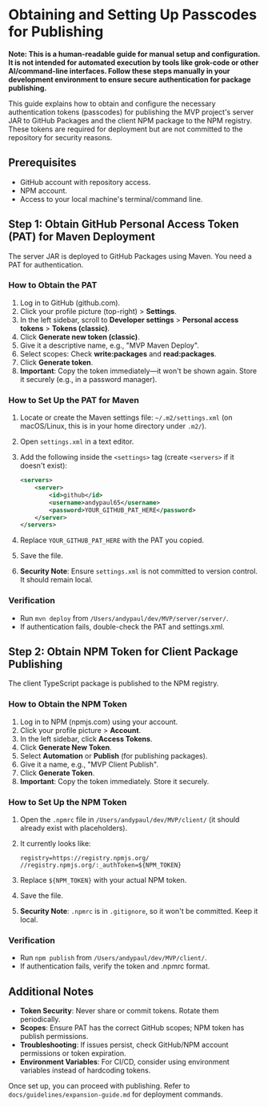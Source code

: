 # Obtaining and Setting Up Passcodes for Publishing

**Note: This is a human-readable guide for manual setup and configuration. It is not intended for automated execution by tools like grok-code or other AI/command-line interfaces. Follow these steps manually in your development environment to ensure secure authentication for package publishing.**

This guide explains how to obtain and configure the necessary authentication tokens (passcodes) for publishing the MVP project's server JAR to GitHub Packages and the client NPM package to the NPM registry. These tokens are required for deployment but are not committed to the repository for security reasons.

## Prerequisites
- GitHub account with repository access.
- NPM account.
- Access to your local machine's terminal/command line.

## Step 1: Obtain GitHub Personal Access Token (PAT) for Maven Deployment

The server JAR is deployed to GitHub Packages using Maven. You need a PAT for authentication.

### How to Obtain the PAT
1. Log in to GitHub (github.com).
2. Click your profile picture (top-right) > **Settings**.
3. In the left sidebar, scroll to **Developer settings** > **Personal access tokens** > **Tokens (classic)**.
4. Click **Generate new token (classic)**.
5. Give it a descriptive name, e.g., "MVP Maven Deploy".
6. Select scopes: Check **write:packages** and **read:packages**.
7. Click **Generate token**.
8. **Important**: Copy the token immediately—it won't be shown again. Store it securely (e.g., in a password manager).

### How to Set Up the PAT for Maven
1. Locate or create the Maven settings file: `~/.m2/settings.xml` (on macOS/Linux, this is in your home directory under `.m2/`).
2. Open `settings.xml` in a text editor.
3. Add the following inside the `<settings>` tag (create `<servers>` if it doesn't exist):

   ```xml
   <servers>
       <server>
           <id>github</id>
           <username>andypaul65</username>
           <password>YOUR_GITHUB_PAT_HERE</password>
       </server>
   </servers>
   ```

4. Replace `YOUR_GITHUB_PAT_HERE` with the PAT you copied.
5. Save the file.
6. **Security Note**: Ensure `settings.xml` is not committed to version control. It should remain local.

### Verification
- Run `mvn deploy` from `/Users/andypaul/dev/MVP/server/server/`.
- If authentication fails, double-check the PAT and settings.xml.

## Step 2: Obtain NPM Token for Client Package Publishing

The client TypeScript package is published to the NPM registry.

### How to Obtain the NPM Token
1. Log in to NPM (npmjs.com) using your account.
2. Click your profile picture > **Account**.
3. In the left sidebar, click **Access Tokens**.
4. Click **Generate New Token**.
5. Select **Automation** or **Publish** (for publishing packages).
6. Give it a name, e.g., "MVP Client Publish".
7. Click **Generate Token**.
8. **Important**: Copy the token immediately. Store it securely.

### How to Set Up the NPM Token
1. Open the `.npmrc` file in `/Users/andypaul/dev/MVP/client/` (it should already exist with placeholders).
2. It currently looks like:

   ```
   registry=https://registry.npmjs.org/
   //registry.npmjs.org/:_authToken=${NPM_TOKEN}
   ```

3. Replace `${NPM_TOKEN}` with your actual NPM token.
4. Save the file.
5. **Security Note**: `.npmrc` is in `.gitignore`, so it won't be committed. Keep it local.

### Verification
- Run `npm publish` from `/Users/andypaul/dev/MVP/client/`.
- If authentication fails, verify the token and .npmrc format.

## Additional Notes
- **Token Security**: Never share or commit tokens. Rotate them periodically.
- **Scopes**: Ensure PAT has the correct GitHub scopes; NPM token has publish permissions.
- **Troubleshooting**: If issues persist, check GitHub/NPM account permissions or token expiration.
- **Environment Variables**: For CI/CD, consider using environment variables instead of hardcoding tokens.

Once set up, you can proceed with publishing. Refer to `docs/guidelines/expansion-guide.md` for deployment commands.
